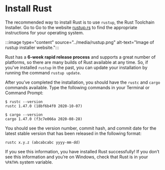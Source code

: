 # Install Rust

The recommended way to install Rust is to use `rustup`, the Rust Toolchain Installer. Go to
Go to the website [rustup.rs](https://rustup.rs) to find the appropriate instructions for your operating system.

:::image type="content" source="../media/rustup.png" alt-text="Image of rustup installer website.":::

Rust has a **6-week rapid release process** and supports a great number of platforms, so there are many
builds of Rust available at any time. So, if you've installed `rustup` in the past, you can update
your installation by running the command `rustup update`.

After you’ve completed the installation, you should have the `rustc` and `cargo` commands available. Type the following commands in your Terminal or Command Prompt:

    $ rustc --version
    rustc 1.47.0 (18bf6b4f0 2020-10-07)

    $ cargo --version
    cargo 1.47.0 (f3c7e066a 2020-08-28)

You should see the version number, commit hash, and commit date for the latest stable version that
has been released in the following format:

`rustc x.y.z (abcabcabc yyyy-mm-dd)`

If you see this information, you have installed Rust successfully! If you don’t see this information
and you’re on Windows, check that Rust is in your `%PATH%` system variable.
